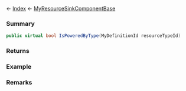← [Index](Api-Index) ← [MyResourceSinkComponentBase](VRage.Game.Components.MyResourceSinkComponentBase)

### Summary

```csharp
public virtual bool IsPoweredByType(MyDefinitionId resourceTypeId)
```

### Returns

### Example

### Remarks

